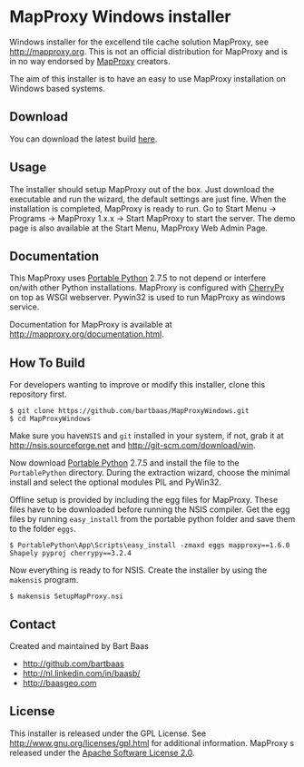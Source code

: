 # MapProxy Windows installer

Windows installer for the excellend tile cache solution MapProxy, see http://mapproxy.org. This is not an official distribution for MapProxy and is in no way endorsed by [MapProxy](http://mapproxy.org) creators.

The aim of this installer is to have an easy to use MapProxy installation on Windows based systems. 

## Download

You can download the latest build [here](https://github.com/bartbaas/MapProxyWindows/releases/download/1.6.0-RC1/MapProxy-1.6.0-RC2.exe).

## Usage

The installer should setup MapProxy out of the box. Just download the executable and run the wizard, the default settings are just fine. When the installation is completed, MapProxy is ready to run. Go to Start Menu -> Programs -> MapProxy 1.x.x -> Start MapProxy to start the server. 
The demo page is also available at the Start Menu, MapProxy Web Admin Page.

## Documentation

This MapProxy uses [Portable Python](http://portablepython.com/wiki/Download/) 2.7.5 to not depend or interfere on/with other Python installations. MapProxy is configured with [CherryPy](http://www.cherrypy.org/) on top as WSGI webserver. Pywin32 is used to run MapProxy as windows service.

Documentation for MapProxy is available at http://mapproxy.org/documentation.html.

## How To Build

For developers wanting to improve or modify this installer, clone this repository first.

    $ git clone https://github.com/bartbaas/MapProxyWindows.git
    $ cd MapProxyWindows

Make sure you have`NSIS` and `git` installed in your system, if not, grab it at http://nsis.sourceforge.net and http://git-scm.com/download/win.

Now download [Portable Python](http://portablepython.com/wiki/Download/) 2.7.5 and install the file to the `PortablePython` directory. During the extraction wizard, choose the minimal install and select the optional modules PIL and PyWin32.

Offline setup is provided by including the egg files for MapProxy. These files have to be downloaded before running the NSIS compiler. Get the egg files by running `easy_install` from the portable python folder and save them to the folder `eggs`.

    $ PortablePython\App\Scripts\easy_install -zmaxd eggs mapproxy==1.6.0 Shapely pyproj cherrypy==3.2.4

Now everything is ready to for NSIS. Create the installer by using the `makensis` program.

    $ makensis SetupMapProxy.nsi

## Contact

Created and maintained by Bart Baas

- http://github.com/bartbaas
- http://nl.linkedin.com/in/baasb/
- http://baasgeo.com

## License

This installer is released under the GPL License. See http://www.gnu.org/licenses/gpl.html for additional information. MapProxy s released under the [Apache Software License 2.0](http://www.apache.org/licenses/LICENSE-2.0.html). 
